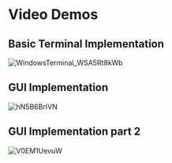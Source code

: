 <h1>Video Demos</h1>
<h2>Basic Terminal Implementation</h2>

![WindowsTerminal_WSA5Rt8kWb](https://github.com/user-attachments/assets/df1f7ce1-9b87-4921-9280-da7538af3f8b)
<br>
<h2>GUI Implementation</h2>

![hN5B6BrIVN](https://github.com/user-attachments/assets/d6ae7689-4bf5-415c-a8dc-3d5bca67a5e6)
<h2>GUI Implementation part 2</h2>

![V0EM1UevuW](https://github.com/user-attachments/assets/fe49dbc3-52de-4173-a451-d7e25ac09353)
